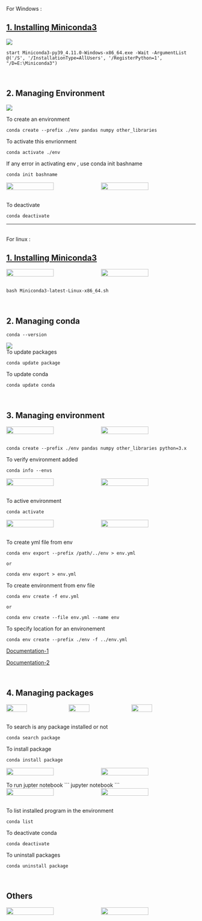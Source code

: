 For Windows :

## [1. Installing Miniconda3](https://docs.conda.io/en/latest/miniconda.html)


<img src="./images/windows/cmd_install.png">
<br>

```
start Miniconda3-py39_4.11.0-Windows-x86_64.exe -Wait -ArgumentList @('/S', '/InstallationType=AllUsers', '/RegisterPython=1', "/D=E:\Miniconda3")
```
<br>

## 2. Managing Environment
<img src="images/windows/conda-env.png" />

To create an environment
```
conda create --prefix ./env pandas numpy other_libraries
```
To activate this envrionment
```
conda activate ./env
```
If any error in activating env , use conda init bashname
```
conda init bashname
```
<div style="display:flex">
<img src="./images/windows/conda_init.png" style="width:50%; "/>

<img src="./images/windows/conda_activate.png" style="width:50%"/>
</div><br>

To deactivate 
```
conda deactivate
```
---

<br>
For linux :
<br>

## [1. Installing Miniconda3](https://docs.conda.io/en/latest/miniconda.html)


<div style="display:flex">
<img src="./images/ubuntu/bash-install.png" style="width:50%; "/>

<img src="./images/ubuntu/cmd-install.png" style="width:50%"/>
</div><br>

```
bash Miniconda3-latest-Linux-x86_64.sh 
```
<br>

## 2. Managing conda
```
conda --version
```
<img src="./images/ubuntu/update-package.png"/> \
To update packages
```
conda update package
```

To update conda
```
conda update conda
```

<br>

## 3. Managing environment
<div style="display:flex">
<img src="./images/ubuntu/conda-env.png" style="width:50%; "/>

<img src="./images/ubuntu/conda-env1.png" style="width:50%"/>
</div><br>

```
conda create --prefix ./env pandas numpy other_libraries python=3.x
```

To verify environment added 
```
conda info --envs
```
<div style="display:flex">
<img src="./images/ubuntu/conda-activate.png" style="width:50%; "/>

<img src="./images/ubuntu/conda-env1.png" style="width:50%"/>
</div><br>

To active environment
```
conda activate
```
<div style="display:flex">
<img src="./images/ubuntu/install-jupyter.png" style="width:50%; "/>

<img src="./images/ubuntu/create-envfile.png" style="width:50%; "/>

</div><br>

To create yml file from env
```
conda env export --prefix /path/../env > env.yml 

or 

conda env export > env.yml
```

To create environment from env file
```
conda env create -f env.yml 

or

conda env create --file env.yml --name env
```
To specify location for an environement
```
conda env create --prefix ./env -f ../env.yml
```


[Documentation-1](https://docs.conda.io/projects/conda/en/latest/user-guide/getting-started.html)

[Documentation-2](https://docs.conda.io/projects/conda/en/latest/user-guide/tasks/manage-environments.html)

<br>

## 4. Managing packages

<div style="display:flex">
<img src="./images/ubuntu/install-jupyter.png" style="width:33%; "/>

<img src="./images/ubuntu/conda-search.png" style="width:33%; "/>

<img src="./images/ubuntu/search-info.png" style="width:33%"/>
</div><br>

To search is any package installed or not

```
conda search package
```
To install package
```
conda install package
```
<div style="display:flex">
<img src="./images/ubuntu/run-jupyter.png" style="width:50%; "/>

<img src="./images/ubuntu/jupyter-notebook.png" style="width:50%"/>
</div><br>
To run jupter notebook
```
jupyter notebook
```

<div style="display:flex">
<img src="./images/ubuntu/conda-list.png" style="width:50%; "/>

<img src="./images/ubuntu/conda-deactivate.png" style="width:50%"/>
</div><br>

To list installed program in the environment
```
conda list
```
To deactivate conda 
```
conda deactivate
```
To uninstall packages
```
conda uninstall package
```
<br>

## Others
<div style="display:flex">
<img src="./images/ubuntu/other.png" style="width:50%; "/>

<img src="./images/ubuntu/other1.png" style="width:50%"/>
</div><br>